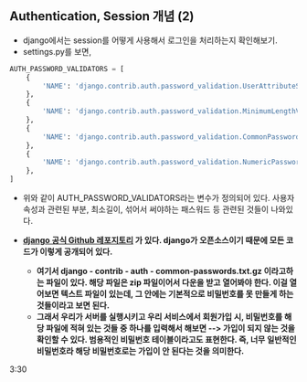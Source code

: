 ## Authentication, Session 개념 (2)
- django에서는 session를 어떻게 사용해서 로그인을 처리하는지 확인해보기.
- settings.py를 보면,

```python
AUTH_PASSWORD_VALIDATORS = [
    {
        'NAME': 'django.contrib.auth.password_validation.UserAttributeSimilarityValidator',
    },
    {
        'NAME': 'django.contrib.auth.password_validation.MinimumLengthValidator',
    },
    {
        'NAME': 'django.contrib.auth.password_validation.CommonPasswordValidator',
    },
    {
        'NAME': 'django.contrib.auth.password_validation.NumericPasswordValidator',
    },
]
```

- 위와 같이 AUTH_PASSWORD_VALIDATORS라는 변수가 정의되어 있다. 사용자 속성과 관련된 부분, 최소길이, 섞어서 써야하는 패스워드 등 관련된 것들이 나와있다.

- **[django 공식 Github 레포지토리](https://github.com/django/django) 가 있다. django가 오픈소스이기 때문에 모든 코드가 이렇게 공개되어 있다.**
  - **여기서 django - contrib - auth - common-passwords.txt.gz 이라고하는 파일이 있다. 해당 파일은 zip 파일이어서 다운을 받고 열어봐야 한다. 이걸 열어보면 텍스트 파일이 있는데, 그 안에는
    기본적으로 비밀번호를 못 만들게 하는 것들이라고 보면 된다.**
  - **그래서 우리가 서버를 실행시키고 우리 서비스에서 회원가입 시, 비밀번호를 해당 파일에 적혀 있는 것들 중 하나를 입력해서 해보면 --> 가입이 되지 않는 것을 확인할 수 있다. 범용적인 비밀번호 테이블이라고도
    표현한다. 즉, 너무 일반적인 비밀번호라 해당 비밀번호로는 가입이 안 된다는 것을 의미한다.**
    
3:30

